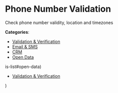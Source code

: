 # Phone Number Validation


Check phone number validity, location and timezones



**Categories**:
- [Validation & Verification](https://github.com/apis-list/apis-list#validation-and-verification)
- [Email & SMS](https://github.com/apis-list/apis-list#email-and-sms)
- [CRM](https://github.com/apis-list/apis-list#crm)
- [Open Data](https://github.com/apis-list/apis-list#open-data)



is-list#open-data)
- [Validation & Verification](https://github.com/apis-list/apis-list#validation-and-verification)



)



